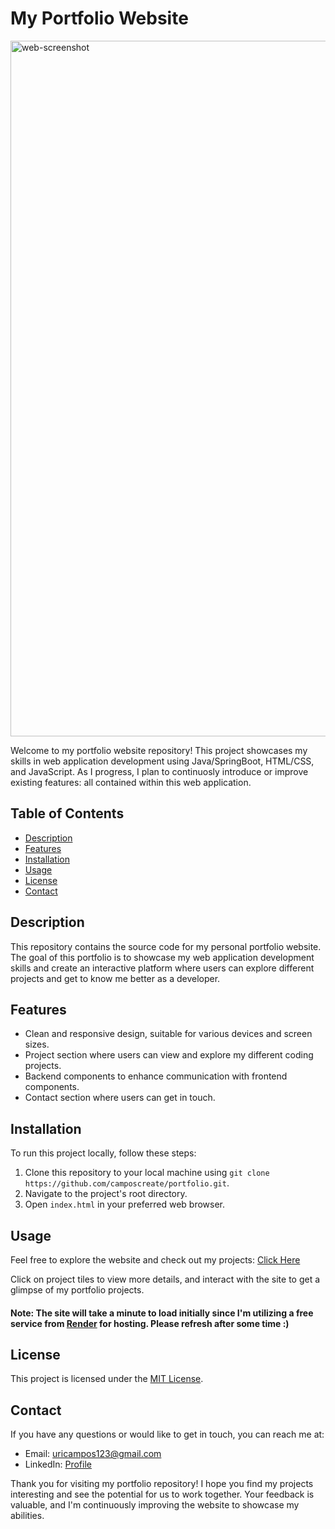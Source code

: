 
# My Portfolio Website

<img width="1113" alt="web-screenshot" src="https://github.com/camposcreate/portfolio-site/assets/29357264/f4f1d5ca-6f88-4dd7-8618-4f199f0e3560">

Welcome to my portfolio website repository! This project showcases my skills in web application development using Java/SpringBoot, HTML/CSS, and JavaScript. As I progress, I plan to continuosly introduce or improve existing features: all contained within this web application.

## Table of Contents

- [Description](#description)
- [Features](#features)
- [Installation](#installation)
- [Usage](#usage)
- [License](#license)
- [Contact](#contact)

## Description

This repository contains the source code for my personal portfolio website. The goal of this portfolio is to showcase my web application development skills and create an interactive platform where users can explore different projects and get to know me better as a developer.

## Features

- Clean and responsive design, suitable for various devices and screen sizes.
- Project section where users can view and explore my different coding projects.
- Backend components to enhance communication with frontend components.
- Contact section where users can get in touch.

## Installation

To run this project locally, follow these steps:

1. Clone this repository to your local machine using `git clone https://github.com/camposcreate/portfolio.git`.
2. Navigate to the project's root directory.
3. Open `index.html` in your preferred web browser.

## Usage

Feel free to explore the website and check out my projects: [Click Here](https://web-app-ub20.onrender.com)

Click on project tiles to view more details, and interact with the site to get a glimpse of my portfolio projects.

#### Note: The site will take a minute to load initially since I'm utilizing a free service from [Render](https://render.com) for hosting. Please refresh after some time :)

## License

This project is licensed under the [MIT License](LICENSE).

## Contact

If you have any questions or would like to get in touch, you can reach me at:
- Email: uricampos123@gmail.com
- LinkedIn: [Profile](https://www.linkedin.com/in/uriel-campos-a76838214/)

Thank you for visiting my portfolio repository! I hope you find my projects interesting and see the potential for us to work together. Your feedback is valuable, and I'm continuously improving the website to showcase my abilities.
